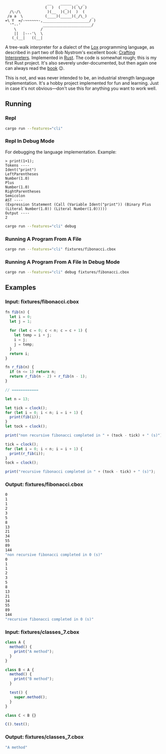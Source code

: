 ```
                   __    _____  _  _ 
                  (  )  (  _  )( \/ )
  /\-/\            )(__  )(_)(  )  ( 
 /a a  \          (____)(_____)(_/\_)  _
=\ Y  =/-~~~~~~-,_____________________/ )
  '^--'          ______________________/
    \           /
    ||  |---'\  \   
   (_(__|   ((__| 
```

A tree-walk interpreter for a dialect of the
[Lox](http://craftinginterpreters.com/the-lox-language.html) programming
language, as described in part two of Bob Nystrom's excellent book: [Crafting
Interpreters](https://http://craftinginterpreters.com/). Implemented in
[Rust](https://www.rust-lang.org/en-US/). The code is somewhat rough; this is
my first Rust project. It's also severely under-documented, but then again
one can always read the [book](https://http://craftinginterpreters.com/) 😉.

This is not, and was never intended to be, an industrial strength language
implementation. It's a hobby project implemented for fun and learning. Just
in case it's not obvious—don't use this for anything you want to work well.

## Running

### Repl
```sh
cargo run --features="cli"
```

### Repl In Debug Mode
For debugging the language implementation. Example:
```
> print(1+1);
Tokens ----
Ident("print")
LeftParentheses
Number(1.0)
Plus
Number(1.0)
RightParentheses
Semicolon
AST ----
(Expression Statement (Call (Variable Ident("print")) (Binary Plus (Literal Number(1.0)) (Literal Number(1.0)))))
Output ----
2
```

```sh
cargo run --features="cli" debug
```

### Running A Program From A File

```sh
cargo run --features="cli" fixtures/fibonacci.cbox
```

### Running A Program From A File In Debug Mode 

```sh
cargo run --features="cli" debug fixtures/fibonacci.cbox
```

## Examples

### Input: fixtures/fibonacci.cbox
```js
fn fib(n) {
  let i = 0;
  let j = 1;
  
  for (let c = 0; c < n; c = c + 1) {
    let temp = i + j;
    i = j;
    j = temp;
  }
  return i;
}

fn r_fib(n) {
  if (n <= 1) return n;
  return r_fib(n - 2) + r_fib(n - 1);
}

// ============

let n = 13;

let tick = clock();
for (let i = 0; i < n; i = i + 1) {
  print(fib(i));
}
let tock = clock();

print("non recursive fibonacci completed in " + (tock - tick) + " (s)");

tick = clock();
for (let i = 0; i < n; i = i + 1) {
  print(r_fib(i));
}
tock = clock();

print("recursive fibonacci completed in " + (tock - tick) + " (s)");

```

### Output: fixtures/fibonacci.cbox
```sh
0
1
1
2
3
5
8
13
21
34
55
89
144
"non recursive fibonacci completed in 0 (s)"
0
1
1
2
3
5
8
13
21
34
55
89
144
"recursive fibonacci completed in 0 (s)"
```

### Input: fixtures/classes_7.cbox
```js
class A {
  method() {
    print("A method");
  }
}

class B < A {
  method() {
    print("B method");
  }

  test() {
    super.method();
  }
}

class C < B {}

C().test();
```

### Output: fixtures/classes_7.cbox
```sh
"A method"
```
